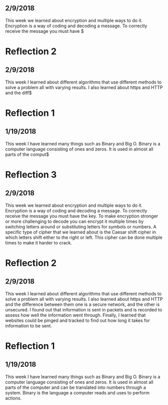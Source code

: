 ## 2/9/2018
This week we learned about encryption and multiple ways to do it. Encryption is a way of coding and decoding a message. To correctly receive the message you must have $


# Reflection 2
## 2/9/2018
This week I learned about different algorithms that use different methods to solve a problem all with varying results. I also learned about https and HTTP and the diff$

# Reflection 1
## 1/19/2018
This week I have learned many things such as Binary and Big O. Binary is a computer language consisting of ones and zeros. It is used in almost all parts of the comput$

# Reflection 3
## 2/9/2018
This week we learned about encryption and multiple ways to do it. Encryption is a way of coding and decoding a message. To correctly receive the message you must have the key. To make encryption stronger or more challenging to decode you can encrypt it multiple times by switching letters around or substituting letters for symbols or numbers. A specific type of cipher that we learned about is the Caesar shift cipher in which letters shift either to the right or left. This cipher can be done multiple times to make it harder to crack.


# Reflection 2
## 2/9/2018
This week I learned about different algorithms that use different methods to solve a problem all with varying results. I also learned about https and HTTP and the difference between them one is a secure network, and the other is unsecured. I found out that information is sent in packets and is recorded to assess how well the information went through. Finally, I learned that websites could be pinged and tracked to find out how long it takes for information to be sent.

# Reflection 1
## 1/19/2018
This week I have learned many things such as Binary and Big O. Binary is a computer language consisting of ones and zeros. It is used in almost all parts of the computer and can be translated into numbers through a system. Binary is the language a computer reads and uses to perform actions.
